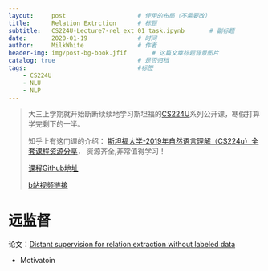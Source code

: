 ```yaml
---
layout:     post                    # 使用的布局（不需要改）
title:      Relation Extrction   	# 标题 
subtitle:   CS224U-Lecture7-rel_ext_01_task.ipynb		# 副标题
date:       2020-01-19              # 时间
author:     MilkWhite               # 作者
header-img: img/post-bg-book.jfif    	# 这篇文章标题背景图片
catalog: true                       # 是否归档
tags:                               #标签
    - CS224U
    - NLU
    - NLP
---
```

>大三上学期就开始断断续续地学习斯坦福的[CS224U](https://web.stanford.edu/class/cs224u/)系列公开课，寒假打算学完剩下的一半。
>
>
>知乎上有这门课的介绍：
>[斯坦福大学-2019年自然语言理解（CS224u）全套课程资源分享](https://zhuanlan.zhihu.com/p/74471770)，
>资源齐全,非常值得学习！
>
>[课程Github地址](https://link.zhihu.com/?target=https%3A//github.com/cgpotts/cs224u/)
>
>[b站视频链接](https://b23.tv/av56323386/p9)

# 远监督
论文：[Distant supervision for relation extraction without labeled data](https://www.aclweb.org/anthology/P09-1113.pdf)

* Motivatoin









